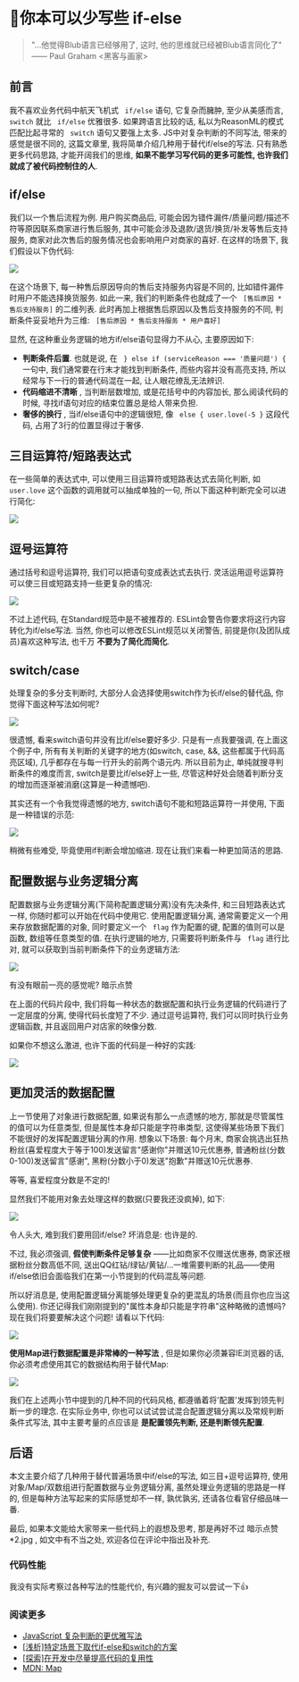 # 📝你本可以少写些 if-else #

> 
> 
> 
> "...他觉得Blub语言已经够用了, 这时, 他的思维就已经被Blub语言同化了" —— Paul Graham <黑客与画家>
> 
> 

## 前言 ##

我不喜欢业务代码中航天飞机式 ` if/else` 语句, 它复杂而臃肿, 至少从美感而言, ` switch` 就比 ` if/else` 优雅很多. 如果跨语言比较的话, 私以为ReasonML的模式匹配比起寻常的 ` switch` 语句又要强上太多. JS中对复杂判断的不同写法, 带来的感觉是很不同的, 这篇文章里, 我将简单介绍几种用于替代if/else的写法. 只有熟悉更多代码思路, 才能开阔我们的思维, **如果不能学习写代码的更多可能性, 也许我们就成了被代码控制住的人**.

## if/else ##

我们以一个售后流程为例. 用户购买商品后, 可能会因为错件漏件/质量问题/描述不符等原因联系商家进行售后服务, 其中可能会涉及退款/退货/换货/补发等售后支持服务, 商家对此次售后的服务情况也会影响用户对商家的喜好. 在这样的场景下, 我们假设以下伪代码:

![](https://user-gold-cdn.xitu.io/2019/5/27/16af549c50951183?imageView2/0/w/1280/h/960/ignore-error/1)

在这个场景下, 每一种售后原因导向的售后支持服务内容是不同的, 比如错件漏件时用户不能选择换货服务. 如此一来, 我们的判断条件也就成了一个 ` [售后原因 * 售后支持服务]` 的二维列表. 此时再加上根据售后原因以及售后支持服务的不同, 判断条件妥妥地升为三维: ` [售后原因 * 售后支持服务 * 用户喜好]`

显然, 在这种重业务逻辑的地方if/else语句显得力不从心, 主要原因如下:

* **判断条件后置**. 也就是说, 在 ` } else if (serviceReason === '质量问题') {` 一句中, 我们通常要在行末才能找到判断条件, 而些内容并没有高亮支持, 所以经常与下一行的普通代码混在一起, 让人眼花缭乱无法辨识.
* **代码缩进不清晰** , 当判断层数增加, 或是花括号中的内容加长, 那么阅读代码的时候, 寻找if语句对应的结束位置总是给人带来负担.
* **奢侈的换行** , 当if/else语句中的逻辑很短, 像 ` else { user.love(-5 }` 这段代码, 占用了3行的位置显得过于奢侈.

## 三目运算符/短路表达式 ##

在一些简单的表达式中, 可以使用三目运算符或短路表达式去简化判断, 如 ` user.love` 这个函数的调用就可以抽成单独的一句, 所以下面这种判断完全可以进行简化:

![](https://user-gold-cdn.xitu.io/2019/5/27/16af54a1ce539741?imageView2/0/w/1280/h/960/ignore-error/1)

## 逗号运算符 ##

通过括号和逗号运算符, 我们可以把语句变成表达式去执行. 灵活运用逗号运算符可以使三目或短路支持一些更复杂的情况:

![](https://user-gold-cdn.xitu.io/2019/5/27/16af54ab35e7b798?imageView2/0/w/1280/h/960/ignore-error/1)

不过上述代码, 在Standard规范中是不被推荐的. ESLint会警告你要求将这行内容转化为if/else写法. 当然, 你也可以修改ESLint规范以关闭警告, 前提是你(及团队成员)喜欢这种写法, 也千万 **不要为了简化而简化**.

## switch/case ##

处理复杂的多分支判断时, 大部分人会选择使用switch作为长if/else的替代品, 你觉得下面这种写法如何呢?

![](https://user-gold-cdn.xitu.io/2019/5/27/16af54b15ec59433?imageView2/0/w/1280/h/960/ignore-error/1)

很遗憾, 看来switch语句并没有比if/else要好多少. 只是有一点我要强调, 在上面这个例子中, 所有有关判断的关键字的地方(如switch, case, &&, 这些都属于代码高亮区域), 几乎都存在与每一行开头的前两个语元内. 所以目前为止, 单纯就搜寻判断条件的难度而言, switch是要比if/else好上一些, 尽管这种好处会随着判断分支的增加而逐渐被消磨(这算是一种遗憾吧).

其实还有一个令我觉得遗憾的地方, switch语句不能和短路运算符一并使用, 下面是一种错误的示范:

![](https://user-gold-cdn.xitu.io/2019/5/27/16af54b880d73f8e?imageView2/0/w/1280/h/960/ignore-error/1)

稍微有些难受, 毕竟使用if判断会增加缩进. 现在让我们来看一种更加简洁的思路.

## 配置数据与业务逻辑分离 ##

配置数据与业务逻辑分离(下简称配置逻辑分离)没有先决条件, 和三目短路表达式一样, 你随时都可以开始在代码中使用它. 使用配置逻辑分离, 通常需要定义一个用来存放数据配置的对象, 同时要定义一个 ` flag` 作为配置的键, 配置的值则可以是函数, 数组等任意类型的值. 在执行逻辑的地方, 只需要将判断条件与 ` flag` 进行比对, 就可以获取到当前判断条件下的业务逻辑方法:

![](https://user-gold-cdn.xitu.io/2019/5/27/16af54bf37d0c660?imageView2/0/w/1280/h/960/ignore-error/1)

有没有眼前一亮的感觉呢? 暗示点赞

在上面的代码片段中, 我们将每一种状态的数据配置和执行业务逻辑的代码进行了一定层度的分离, 使得代码长度短了不少. 通过逗号运算符, 我们可以同时执行业务逻辑函数, 并且返回用户对店家的映像分数.

如果你不想这么激进, 也许下面的代码是一种好的实践:

![](https://user-gold-cdn.xitu.io/2019/5/27/16af54c5ac757b1d?imageView2/0/w/1280/h/960/ignore-error/1)

## 更加灵活的数据配置 ##

上一节使用了对象进行数据配置, 如果说有那么一点遗憾的地方, 那就是尽管属性的值可以为任意类型, 但是属性本身却只能是字符串类型, 这使得某些场景下我们不能很好的发挥配置逻辑分离的作用. 想象以下场景: 每个月末, 商家会挑选出狂热粉丝(喜爱程度大于等于100)发送留言"感谢你"并赠送10元优惠券, 普通粉丝(分数0-100)发送留言"感谢", 黑粉(分数小于0)发送"抱歉"并赠送10元优惠券.

等等, 喜爱程度分数是不定的!

显然我们不能用对象去处理这样的数据(只要我还没疯掉), 如下:

![](https://user-gold-cdn.xitu.io/2019/5/27/16af54d09b6910fb?imageView2/0/w/1280/h/960/ignore-error/1)

令人头大, 难到我们要用回if/else? 坏消息是: 也许是的.

不过, 我必须强调, **假使判断条件足够复杂** ——比如商家不仅赠送优惠券, 商家还根据粉丝分数高低不同, 送出QQ红钻/绿钻/黄钻/...一堆需要判断的礼品——使用if/else依旧会面临我们在第一小节提到的代码混乱等问题.

所以好消息是, 使用配置逻辑分离能够处理更复杂的更混乱的场景(而且你也应当这么使用). 你还记得我们刚刚提到的"属性本身却只能是字符串"这种略微的遗憾吗? 现在我们将要要解决这个问题! 请看以下代码:

![](https://user-gold-cdn.xitu.io/2019/5/27/16af54d72be40e58?imageView2/0/w/1280/h/960/ignore-error/1)

**使用Map进行数据配置是非常棒的一种写法** , 但是如果你必须兼容IE浏览器的话, 你必须考虑使用其它的数据结构用于替代Map:

![](https://user-gold-cdn.xitu.io/2019/5/27/16af54dbece1a0e4?imageView2/0/w/1280/h/960/ignore-error/1)

我们在上述两小节中提到的几种不同的代码风格, 都遵循着将'配置'发挥到领先判断一步的理念. 在实际业务中, 你也可以试试尝试混合配置逻辑分离以及常规判断条件式写法, 其中主要考量的点应该是 **是配置领先判断, 还是判断领先配置**.

## 后语 ##

本文主要介绍了几种用于替代普遍场景中if/else的写法, 如三目+逗号运算符, 使用对象/Map/双数组进行配置数据与业务逻辑分离, 虽然处理业务逻辑的思路是一样的, 但是每种方法写起来的实际感觉却不一样, 孰优孰劣, 还请各位看官仔细品味一番.

最后, 如果本文能给大家带来一些代码上的遐想及思考, 那是再好不过 暗示点赞*2.jpg , 如文中有不当之处, 欢迎各位在评论中指出及补充.

### 代码性能 ###

我没有实际考察过各种写法的性能代价, 有兴趣的掘友可以尝试一下👍

### 阅读更多 ###

* [JavaScript 复杂判断的更优雅写法]( https://juejin.im/post/5bdfef86e51d453bf8051bf8 )
* [[浅析]特定场景下取代if-else和switch的方案]( https://juejin.im/post/5b4b73e7f265da0f96287f0a )
* [[探索]在开发中尽量提高代码的复用性]( https://link.juejin.im?target=https%3A%2F%2Fsegmentfault.com%2Fa%2F1190000016604728 )
* [MDN: Map]( https://link.juejin.im?target=https%3A%2F%2Fdeveloper.mozilla.org%2Fzh-CN%2Fdocs%2FWeb%2FJavaScript%2FReference%2FGlobal_Objects%2FMap )
